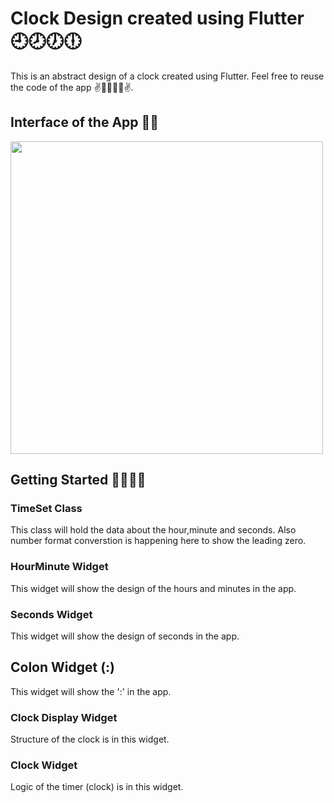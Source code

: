 # Clock Design created using Flutter 🕘🕗🕖🕕

This is an abstract design of a clock created using Flutter. Feel free to reuse the code of the app ✌👩‍💻👨‍💻✌.

## Interface of the App 🐱‍👤

<image src = 'assets/untitled_1.gif' height = '500'>

## Getting Started 👨‍💻🐱‍🚀

### TimeSet Class

This class will hold the data about the hour,minute and seconds. Also number format converstion is happening here to show the leading zero.

### HourMinute Widget

This widget will show the design of the hours and minutes in the app.

### Seconds Widget

This widget will show the design of seconds in the app.

## Colon Widget (:)

This widget will show the ':' in the app.

### Clock Display Widget

Structure of the clock is in this widget.

### Clock Widget

Logic of the timer (clock) is in this widget.
